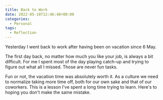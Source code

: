 ```yaml
---
title: Back to Work
date: 2022-05-18T12:46:48+00:00
categories:
  - Personal
tags:
  - Reflection
---
```


Yesterday I went back to work after having been on vacation since 6 May.

The first day back, no matter how much you like your job, is always a bit difficult. For me I spent most of the day playing catch-up and trying to figure out what all I missed. Those are never fun tasks.

Fun or not, the vacation time was absolutely worth it. As a culture we need to normalize taking more time off, both for our own sake and that of our coworkers. This is a lesson I've spent a long time trying to learn. Here's to hoping you don't make the same mistake.